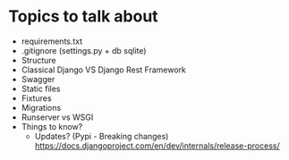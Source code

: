 # Topics to talk about

* requirements.txt
* .gitignore (settings.py + db sqlite)
* Structure
* Classical Django VS Django Rest Framework
* Swagger
* Static files
* Fixtures
* Migrations
* Runserver vs WSGI
* Things to know?
  * Updates? (Pypi - Breaking changes) https://docs.djangoproject.com/en/dev/internals/release-process/
 